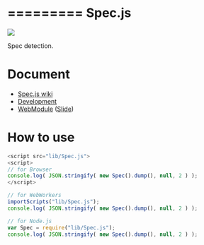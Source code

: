 =========
Spec.js
=========

![](https://travis-ci.org/uupaa/Spec.js.png)

Spec detection.

# Document

- [Spec.js wiki](https://github.com/uupaa/Spec.js/wiki/Spec)
- [Development](https://github.com/uupaa/WebModule/wiki/Development)
- [WebModule](https://github.com/uupaa/WebModule) ([Slide](http://uupaa.github.io/Slide/slide/WebModule/index.html))


# How to use

```js
<script src="lib/Spec.js">
<script>
// for Browser
console.log( JSON.stringify( new Spec().dump(), null, 2 ) );
</script>
```

```js
// for WebWorkers
importScripts("lib/Spec.js");
console.log( JSON.stringify( new Spec().dump(), null, 2 ) );
```

```js
// for Node.js
var Spec = require("lib/Spec.js");
console.log( JSON.stringify( new Spec().dump(), null, 2 ) );
```
